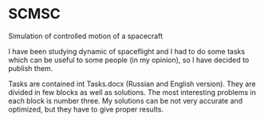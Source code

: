 # SCMSC
 Simulation of controlled motion of a spacecraft

I have been studying dynamic of spaceflight and I had to do some tasks which can be useful to some people (in my opinion), so I have decided to publish them.

Tasks are contained int Tasks.docx (Russian and English version). They are divided in few blocks as well as solutions.
The most interesting problems in each block is number three.
My solutions can be not very accurate and optimized, but they have to give proper results.
